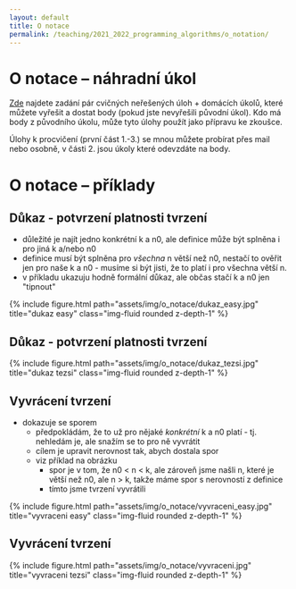 ```yaml
---
layout: default 
title: O notace
permalink: /teaching/2021_2022_programming_algorithms/o_notation/
---
```

# O notace – náhradní úkol
[Zde](/assets/img/o_notace/new_assignments.pdf) najdete zadání pár cvičných
neřešených úloh + domácích úkolů, které můžete vyřešit a dostat body (pokud
jste nevyřešili původní úkol). Kdo má body z původního úkolu, může tyto úlohy
použít jako přípravu ke zkoušce.

Úlohy k procvičení (první část 1.-3.) se mnou můžete probírat přes mail nebo osobně,
v části 2. jsou úkoly které odevzdáte na body.

# O notace – příklady

## Důkaz - potvrzení platnosti tvrzení

- důležité je najít jedno konkrétní k a n0, ale definice může být splněna i pro jiná k a/nebo n0
- definice musí být splněna pro *všechna* n větší než n0, nestačí to ověřit jen pro naše k a n0 - musíme si být jisti,
  že to platí i pro všechna větší n.
- v příkladu ukazuju hodně formální důkaz, ale občas stačí k a n0 jen "tipnout"

<div class="row">
    <div class="col-sm mt-3 mt-md-0">
        {% include figure.html path="assets/img/o_notace/dukaz_easy.jpg" title="dukaz easy" class="img-fluid rounded z-depth-1" %}
    </div>
</div>

## Důkaz - potvrzení platnosti tvrzení

<div class="row">
    <div class="col-sm mt-3 mt-md-0">
        {% include figure.html path="assets/img/o_notace/dukaz_tezsi.jpg" title="dukaz tezsi" class="img-fluid rounded z-depth-1" %}
    </div>
</div>

## Vyvrácení tvrzení

- dokazuje se sporem
    - předpokládám, že to už pro nějaké *konkrétní* k a n0 platí - tj. nehledám je, ale snažím se to pro ně vyvrátit
    - cílem je upravit nerovnost tak, abych dostala spor
    - viz příklad na obrázku
         - spor je v tom, že n0 < n < k, ale zároveň jsme našli n, které je větší než n0, ale n > k,
           takže máme spor s nerovností z definice
         - tímto jsme tvrzení vyvrátili

<div class="row">
    <div class="col-sm mt-3 mt-md-0">
        {% include figure.html path="assets/img/o_notace/vyvraceni_easy.jpg" title="vyvraceni easy" class="img-fluid rounded z-depth-1" %}
    </div>
</div>


## Vyvrácení tvrzení
<div class="row">
    <div class="col-sm mt-3 mt-md-0">
        {% include figure.html path="assets/img/o_notace/vyvraceni.jpg" title="vyvraceni tezsi" class="img-fluid rounded z-depth-1" %}
    </div>
</div>
